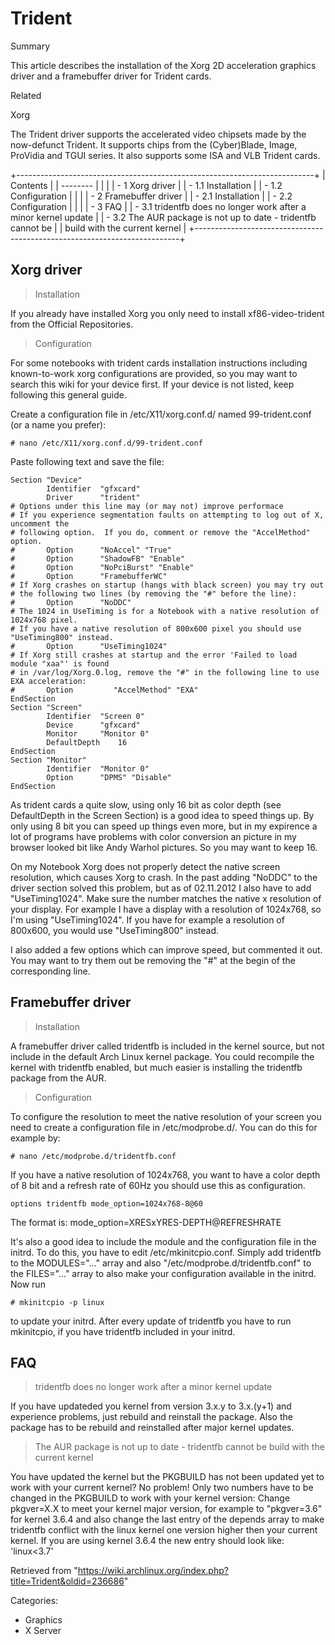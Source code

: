 Trident
=======

Summary

This article describes the installation of the Xorg 2D acceleration
graphics driver and a framebuffer driver for Trident cards.

Related

Xorg

The Trident driver supports the accelerated video chipsets made by the
now-defunct Trident. It supports chips from the (Cyber)Blade, Image,
ProVidia and TGUI series. It also supports some ISA and VLB Trident
cards.

+--------------------------------------------------------------------------+
| Contents                                                                 |
| --------                                                                 |
|                                                                          |
| -   1 Xorg driver                                                        |
|     -   1.1 Installation                                                 |
|     -   1.2 Configuration                                                |
|                                                                          |
| -   2 Framebuffer driver                                                 |
|     -   2.1 Installation                                                 |
|     -   2.2 Configuration                                                |
|                                                                          |
| -   3 FAQ                                                                |
|     -   3.1 tridentfb does no longer work after a minor kernel update    |
|     -   3.2 The AUR package is not up to date - tridentfb cannot be      |
|         build with the current kernel                                    |
+--------------------------------------------------------------------------+

Xorg driver
-----------

> Installation

If you already have installed Xorg you only need to install
xf86-video-trident from the Official Repositories.

> Configuration

For some notebooks with trident cards installation instructions
including known-to-work xorg configurations are provided, so you may
want to search this wiki for your device first. If your device is not
listed, keep following this general guide.

Create a configuration file in /etc/X11/xorg.conf.d/ named
99-trident.conf (or a name you prefer):

    # nano /etc/X11/xorg.conf.d/99-trident.conf

Paste following text and save the file:

    Section "Device"
            Identifier	"gfxcard"
            Driver		"trident"
    # Options under this line may (or may not) improve performace
    # If you experience segmentation faults on attempting to log out of X, uncomment the
    # following option.  If you do, comment or remove the "AccelMethod" option.
    #       Option		"NoAccel" "True"
    #       Option		"ShadowFB" "Enable"
    #       Option		"NoPciBurst" "Enable"
    #       Option		"FramebufferWC"
    # If Xorg crashes on startup (hangs with black screen) you may try out
    # the following two lines (by removing the "#" before the line):
    #       Option		"NoDDC"
    # The 1024 in UseTiming is for a Notebook with a native resolution of 1024x768 pixel.
    # If you have a native resolution of 800x600 pixel you should use "UseTiming800" instead.
    #       Option		"UseTiming1024"
    # If Xorg still crashes at startup and the error 'Failed to load module "xaa"' is found
    # in /var/log/Xorg.0.log, remove the "#" in the following line to use EXA acceleration:
    #       Option         "AccelMethod" "EXA"
    EndSection
    Section "Screen"
            Identifier	"Screen 0"
            Device		"gfxcard"
            Monitor		"Monitor 0"
            DefaultDepth	16
    EndSection
    Section "Monitor"
            Identifier	"Monitor 0"
            Option		"DPMS" "Disable"
    EndSection

As trident cards a quite slow, using only 16 bit as color depth (see
DefaultDepth in the Screen Section) is a good idea to speed things up.
By only using 8 bit you can speed up things even more, but in my
expirence a lot of programs have problems with color conversion an
picture in my browser looked bit like Andy Warhol pictures. So you may
want to keep 16.

On my Notebook Xorg does not properly detect the native screen
resolution, which causes Xorg to crash. In the past adding "NoDDC" to
the driver section solved this problem, but as of 02.11.2012 I also have
to add "UseTiming1024". Make sure the number matches the native x
resolution of your display. For example I have a display with a
resolution of 1024x768, so I'm using "UseTiming1024". If you have for
example a resolution of 800x600, you would use "UseTiming800" instead.

I also added a few options which can improve speed, but commented it
out. You may want to try them out be removing the "#" at the begin of
the corresponding line.

Framebuffer driver
------------------

> Installation

A framebuffer driver called tridentfb is included in the kernel source,
but not include in the default Arch Linux kernel package. You could
recompile the kernel with tridentfb enabled, but much easier is
installing the tridentfb package from the AUR.

> Configuration

To configure the resolution to meet the native resolution of your screen
you need to create a configuration file in /etc/modprobe.d/. You can do
this for example by:

    # nano /etc/modprobe.d/tridentfb.conf

If you have a native resolution of 1024x768, you want to have a color
depth of 8 bit and a refresh rate of 60Hz you should use this as
configuration.

    options tridentfb mode_option=1024x768-8@60

The format is: mode_option=XRESxYRES-DEPTH@REFRESHRATE

It's also a good idea to include the module and the configuration file
in the initrd. To do this, you have to edit /etc/mkinitcpio.conf. Simply
add tridentfb to the MODULES="..." array and also
"/etc/modprobe.d/tridentfb.conf" to the FILES="..." array to also make
your configuration available in the initrd. Now run

    # mkinitcpio -p linux

to update your initrd. After every update of tridentfb you have to run
mkinitcpio, if you have tridentfb included in your initrd.

FAQ
---

> tridentfb does no longer work after a minor kernel update

If you have updateded you kernel from version 3.x.y to 3.x.(y+1) and
experience problems, just rebuild and reinstall the package. Also the
package has to be rebuild and reinstalled after major kernel updates.

> The AUR package is not up to date - tridentfb cannot be build with the current kernel

You have updated the kernel but the PKGBUILD has not been updated yet to
work with your current kernel? No problem! Only two numbers have to be
changed in the PKGBUILD to work with your kernel version: Change
pkgver=X.X to meet your kernel major version, for example to
"pkgver=3.6" for kernel 3.6.4 and also change the last entry of the
depends array to make tridentfb conflict with the linux kernel one
version higher then your current kernel. If you are using kernel 3.6.4
the new entry should look like: 'linux<3.7'

Retrieved from
"https://wiki.archlinux.org/index.php?title=Trident&oldid=236686"

Categories:

-   Graphics
-   X Server
